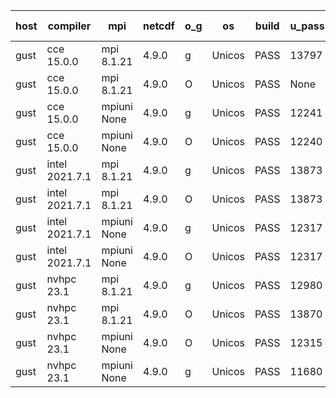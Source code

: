 

| host     | compiler                              | mpi                      | netcdf        | o_g        | os       | build       | u_pass          | u_fail          | s_pass            | s_fail            | e_pass             | e_fail             | nuopc_pass       | nuopc_fail       | artifacts link          |
|----------|---------------------------------------|--------------------------|---------------|------------|----------|-------------|-----------------|-----------------|-------------------|-------------------|--------------------|--------------------|------------------|------------------|-------------------------|
| gust | cce 15.0.0 | mpi 8.1.21  | 4.9.0  | g | Unicos | PASS | 13797 | 76 | 49 | 0 | 80 | 0 | 51 | 1 | <a href="https://github.com/esmf-org/esmf-test-artifacts/tree/84305df38e9a33a0315b9db68a050c3e54d5608d/patch_8.4.1/cce/15.0.0/g/mpi/8.1.21" target="_blank">84305df</a> | 
| gust | cce 15.0.0 | mpi 8.1.21  | 4.9.0  | O | Unicos | PASS | None | None | None | None | None | None | None | None | <a href="https://github.com/esmf-org/esmf-test-artifacts/tree/77cea723a9e31f5254a13f4dad84641d8e0e4471/patch_8.4.1/cce/15.0.0/O/mpi/8.1.21" target="_blank">77cea72</a> | 
| gust | cce 15.0.0 | mpiuni None  | 4.9.0  | g | Unicos | PASS | 12241 | 76 | 8 | 0 | 43 | 0 | None | None | <a href="https://github.com/esmf-org/esmf-test-artifacts/tree/f2058d8864bb60c5802f98e49931064a1d0841fb/patch_8.4.1/cce/15.0.0/g/mpiuni/None" target="_blank">f2058d8</a> | 
| gust | cce 15.0.0 | mpiuni None  | 4.9.0  | O | Unicos | PASS | 12240 | 77 | 8 | 0 | 43 | 0 | None | None | <a href="https://github.com/esmf-org/esmf-test-artifacts/tree/680267fdd309f1a7082c16fd30b40b99a4470660/patch_8.4.1/cce/15.0.0/O/mpiuni/None" target="_blank">680267f</a> | 
| gust | intel 2021.7.1 | mpi 8.1.21  | 4.9.0  | g | Unicos | PASS | 13873 | 0 | 49 | 0 | 80 | 0 | 52 | 0 | <a href="https://github.com/esmf-org/esmf-test-artifacts/tree/06512464450ad06763d3ce0a00422719fde90315/patch_8.4.1/intel/2021.7.1/g/mpi/8.1.21" target="_blank">0651246</a> | 
| gust | intel 2021.7.1 | mpi 8.1.21  | 4.9.0  | O | Unicos | PASS | 13873 | 0 | 49 | 0 | 80 | 0 | 52 | 0 | <a href="https://github.com/esmf-org/esmf-test-artifacts/tree/a0a3c54ecb60d0a9a847dd839dad3fa7fd1b02a5/patch_8.4.1/intel/2021.7.1/O/mpi/8.1.21" target="_blank">a0a3c54</a> | 
| gust | intel 2021.7.1 | mpiuni None  | 4.9.0  | g | Unicos | PASS | 12317 | 0 | 8 | 0 | 43 | 0 | None | None | <a href="https://github.com/esmf-org/esmf-test-artifacts/tree/91255e7aee1f548d7bc6c23447a19d80cfc44e43/patch_8.4.1/intel/2021.7.1/g/mpiuni/None" target="_blank">91255e7</a> | 
| gust | intel 2021.7.1 | mpiuni None  | 4.9.0  | O | Unicos | PASS | 12317 | 0 | 8 | 0 | 43 | 0 | None | None | <a href="https://github.com/esmf-org/esmf-test-artifacts/tree/6e0a945a3162278af2b24de4d1915f5bd1b5e73e/patch_8.4.1/intel/2021.7.1/O/mpiuni/None" target="_blank">6e0a945</a> | 
| gust | nvhpc 23.1 | mpi 8.1.21  | 4.9.0  | g | Unicos | PASS | 12980 | 893 | 35 | 14 | 66 | 14 | 10 | 42 | <a href="https://github.com/esmf-org/esmf-test-artifacts/tree/9a8e2da46ac6b78a3d67a4d6c6bf6f036e9e8ef6/patch_8.4.1/nvhpc/23.1/g/mpi/8.1.21" target="_blank">9a8e2da</a> | 
| gust | nvhpc 23.1 | mpi 8.1.21  | 4.9.0  | O | Unicos | PASS | 13870 | 3 | 49 | 0 | 80 | 0 | 45 | 7 | <a href="https://github.com/esmf-org/esmf-test-artifacts/tree/f48937c53c8e0d5a4c5f332e2bca05ee2eacb067/patch_8.4.1/nvhpc/23.1/O/mpi/8.1.21" target="_blank">f48937c</a> | 
| gust | nvhpc 23.1 | mpiuni None  | 4.9.0  | O | Unicos | PASS | 12315 | 2 | 8 | 0 | 43 | 0 | None | None | <a href="https://github.com/esmf-org/esmf-test-artifacts/tree/75af5d9d60e1775c19b0d529f21dce660a80edc4/patch_8.4.1/nvhpc/23.1/O/mpiuni/None" target="_blank">75af5d9</a> | 
| gust | nvhpc 23.1 | mpiuni None  | 4.9.0  | g | Unicos | PASS | 11680 | 637 | 4 | 4 | 40 | 3 | None | None | <a href="https://github.com/esmf-org/esmf-test-artifacts/tree/4a1f24edae1d88b97ff68717806823bba1e19519/patch_8.4.1/nvhpc/23.1/g/mpiuni/None" target="_blank">4a1f24e</a> | 
